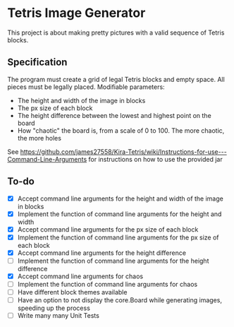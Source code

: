 # Tetris Image Generator
This project is about making pretty pictures with a valid sequence of Tetris blocks.

## Specification
The program must create a grid of legal Tetris blocks and empty space. All pieces must be legally placed.
Modifiable parameters:
- The height and width of the image in blocks
- The px size of each block
- The height difference between the lowest and highest point on the board
- How "chaotic" the board is, from a scale of 0 to 100. The more chaotic, the more holes

See https://github.com/james27558/Kira-Tetris/wiki/Instructions-for-use---Command-Line-Arguments for instructions on how to use the provided jar

## To-do
- [X] Accept command line arguments for the height and width of the image in blocks
- [X] Implement the function of command line arguments for the height and width
- [X] Accept command line arguments for the px size of each block
- [X] Implement the function of command line arguments for the px size of each block
- [X] Accept command line arguments for the height difference
- [ ] Implement the function of command line arguments for the height difference
- [X] Accept command line arguments for chaos
- [ ] Implement the function of command line arguments for chaos
- [ ] Have different block themes available
- [ ] Have an option to not display the core.Board while generating images, speeding up the process
- [ ] Write many many Unit Tests
